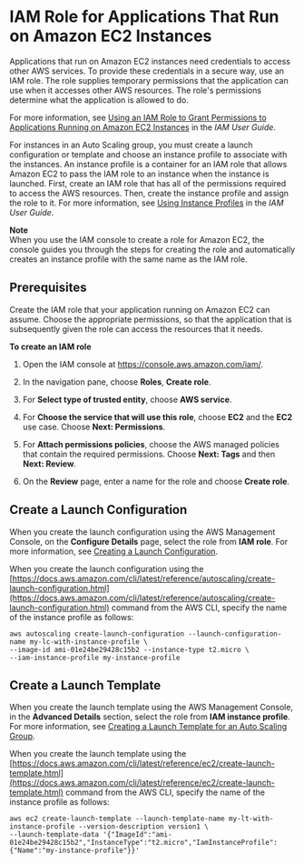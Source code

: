 # IAM Role for Applications That Run on Amazon EC2 Instances<a name="us-iam-role"></a>

Applications that run on Amazon EC2 instances need credentials to access other AWS services\. To provide these credentials in a secure way, use an IAM role\. The role supplies temporary permissions that the application can use when it accesses other AWS resources\. The role's permissions determine what the application is allowed to do\.

For more information, see [Using an IAM Role to Grant Permissions to Applications Running on Amazon EC2 Instances](https://docs.aws.amazon.com/IAM/latest/UserGuide/id_roles_use_switch-role-ec2.html) in the *IAM User Guide*\.

For instances in an Auto Scaling group, you must create a launch configuration or template and choose an instance profile to associate with the instances\. An instance profile is a container for an IAM role that allows Amazon EC2 to pass the IAM role to an instance when the instance is launched\. First, create an IAM role that has all of the permissions required to access the AWS resources\. Then, create the instance profile and assign the role to it\. For more information, see [Using Instance Profiles](https://docs.aws.amazon.com/IAM/latest/UserGuide/id_roles_use_switch-role-ec2_instance-profiles.html) in the *IAM User Guide*\.

**Note**  
When you use the IAM console to create a role for Amazon EC2, the console guides you through the steps for creating the role and automatically creates an instance profile with the same name as the IAM role\. 

## Prerequisites<a name="us-iam-role-prereq"></a>

Create the IAM role that your application running on Amazon EC2 can assume\. Choose the appropriate permissions, so that the application that is subsequently given the role can access the resources that it needs\. <a name="create-iam-role-console"></a>

**To create an IAM role**

1. Open the IAM console at [https://console\.aws\.amazon\.com/iam/](https://console.aws.amazon.com/iam/)\.

1. In the navigation pane, choose **Roles**, **Create role**\.

1. For **Select type of trusted entity**, choose **AWS service**\. 

1. For **Choose the service that will use this role**, choose **EC2** and the **EC2** use case\. Choose **Next: Permissions**\. 

1. For **Attach permissions policies**, choose the AWS managed policies that contain the required permissions\. Choose **Next: Tags** and then **Next: Review**\.

1. On the **Review** page, enter a name for the role and choose **Create role**\. 

## Create a Launch Configuration<a name="us-iam-role-create-launch"></a>

When you create the launch configuration using the AWS Management Console, on the **Configure Details** page, select the role from **IAM role**\. For more information, see [Creating a Launch Configuration](create-launch-config.md)\.

When you create the launch configuration using the [https://docs.aws.amazon.com/cli/latest/reference/autoscaling/create-launch-configuration.html](https://docs.aws.amazon.com/cli/latest/reference/autoscaling/create-launch-configuration.html) command from the AWS CLI, specify the name of the instance profile as follows:

```
aws autoscaling create-launch-configuration --launch-configuration-name my-lc-with-instance-profile \
--image-id ami-01e24be29428c15b2 --instance-type t2.micro \
--iam-instance-profile my-instance-profile
```

## Create a Launch Template<a name="us-iam-role-create-lt"></a>

When you create the launch template using the AWS Management Console, in the **Advanced Details** section, select the role from **IAM instance profile**\. For more information, see [Creating a Launch Template for an Auto Scaling Group](create-launch-template.md)\.

When you create the launch template using the [https://docs.aws.amazon.com/cli/latest/reference/ec2/create-launch-template.html](https://docs.aws.amazon.com/cli/latest/reference/ec2/create-launch-template.html) command from the AWS CLI, specify the name of the instance profile as follows:

```
aws ec2 create-launch-template --launch-template-name my-lt-with-instance-profile --version-description version1 \
--launch-template-data '{"ImageId":"ami-01e24be29428c15b2","InstanceType":"t2.micro","IamInstanceProfile":{"Name":"my-instance-profile"}}'
```